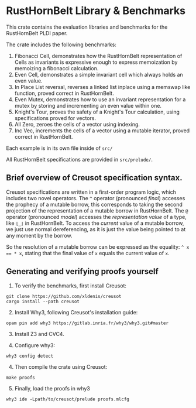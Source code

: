 # RustHornBelt Library & Benchmarks

This crate contains the evaluation libraries and benchmarks for the RustHornBelt PLDI paper.

The crate includes the following benchmarks:

1. Fibonacci Cell, demonstrates how the RustHornBelt representation of Cells as invariants is expressive enough to express memoization by memoizing a fibonacci calculation.
2. Even Cell, demonstrates a simple invariant cell which always holds an even value.
3. In Place List reversal, reverses a linked list inplace using a memswap like function, proved correct in RustHornBelt.
4. Even Mutex, demonstrates how to use an invariant representation for a mutex by storing and incrementing an even value within one.
5. Knight's Tour, proves the safety of a Knight's Tour calculation, using specifications proved for vectors.
6. All Zero, zeroes the cells of a vector using indexing.
7. Inc Vec, increments the cells of a vector using a mutable iterator, proved correct in RustHornBelt.

Each example is in its own file inside of `src/`

All RustHornBelt specifications are provided in `src/prelude/`.

## Brief overview of Creusot specification syntax.

Creusot specifications are written in a first-order program logic, which includes two novel operators.
The `^` operator (pronounced *final*) accesses the prophecy of a mutable borrow, this corresponds to taking the second projection of the representation of a mutable borrow in RustHornBelt.
The `@` operator (pronounced *model*) accesses the *representation value* of a type, like `⌊_⌋` in RustHornBelt.
To access the *current* value of a mutable borrow, we just use normal dereferencing, as it is just the value being pointed to at any moment by the borrow.

So the resolution of a mutable borrow can be expressed as the equality: `^ x == * x`, stating that the final value of `x` equals the current value of `x`.

## Generating and verifying proofs yourself

1. To verify the benchmarks, first install Creusot:

```
git clone https://github.com/xldenis/creusot
cargo install --path creusot
```

2. Install Why3, following Creusot's installation guide:

```
opam pin add why3 https://gitlab.inria.fr/why3/why3.git#master
```

3. Install Z3 and CVC4.

4. Configure why3:

```
why3 config detect
```

4. Then compile the crate using Creusot:

```
make proofs
```

5. Finally, load the proofs in why3

```
why3 ide -Lpath/to/creusot/prelude proofs.mlcfg
```

